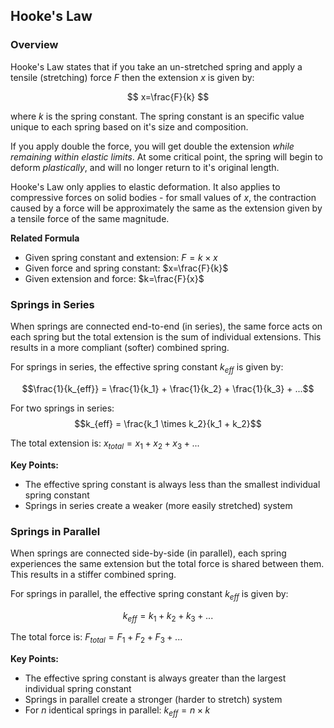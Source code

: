 
## Hooke's Law

### Overview

Hooke's Law states that if you take an un-stretched spring and apply a tensile (stretching) force $F$ then the extension $x$ is given by:

$$
x=\frac{F}{k}
$$

where $k$ is the spring constant. The spring constant is an specific value unique to each spring based on it's size and composition.

If you apply double the force, you will get double the extension *while remaining within elastic limits*. At some critical point, the spring will begin to deform *plastically*, and will no longer return to it's original length.

Hooke's Law only applies to elastic deformation. It also applies to compressive forces on solid bodies - for small values of $x$, the contraction caused by a force will be approximately the same as the extension given by a tensile force of the same magnitude.

**Related Formula**
* Given spring constant and extension: $F=k \times x$
* Given force and spring constant: $x=\frac{F}{k}$
* Given extension and force: $k=\frac{F}{x}$

### Springs in Series

When springs are connected end-to-end (in series), the same force acts on each spring but the total extension is the sum of individual extensions. This results in a more compliant (softer) combined spring.

For springs in series, the effective spring constant $k_{eff}$ is given by:

$$\frac{1}{k_{eff}} = \frac{1}{k_1} + \frac{1}{k_2} + \frac{1}{k_3} + ...$$

For two springs in series:
$$k_{eff} = \frac{k_1 \times k_2}{k_1 + k_2}$$

The total extension is: $x_{total} = x_1 + x_2 + x_3 + ...$

**Key Points:**
* The effective spring constant is always less than the smallest individual spring constant
* Springs in series create a weaker (more easily stretched) system

### Springs in Parallel

When springs are connected side-by-side (in parallel), each spring experiences the same extension but the total force is shared between them. This results in a stiffer combined spring.

For springs in parallel, the effective spring constant $k_{eff}$ is given by:

$$k_{eff} = k_1 + k_2 + k_3 + ...$$

The total force is: $F_{total} = F_1 + F_2 + F_3 + ...$

**Key Points:**
* The effective spring constant is always greater than the largest individual spring constant
* Springs in parallel create a stronger (harder to stretch) system
* For $n$ identical springs in parallel: $k_{eff} = n \times k$

 